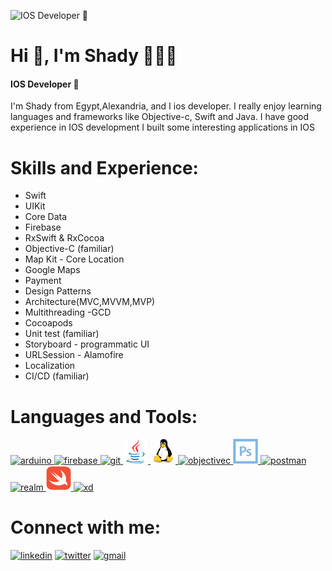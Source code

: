 ![IOS Developer ](https://developer.apple.com/news/images/og/apple-developer-og.png)

  # Hi 👋, I'm Shady 🧑🏻‍💻
  #### IOS Developer 


I'm Shady from Egypt,Alexandria, and I ios developer. I really enjoy learning languages and frameworks like Objective-c, Swift and Java. I have good experience in IOS development I built some interesting applications in IOS

# Skills and Experience: 

- Swift
- UIKit
- Core Data
- Firebase
- RxSwift & RxCocoa
- Objective-C (familiar)
- Map Kit - Core Location
- Google Maps
- Payment
- Design Patterns
- Architecture(MVC,MVVM,MVP)
- Multithreading -GCD
- Cocoapods
- Unit test (familiar) 
- Storyboard - programmatic UI
- URLSession - Alamofire
- Localization
- CI/CD (familiar)


# Languages and Tools:

<p align="left"> <a href="https://www.arduino.cc/" target="_blank" rel="noreferrer"> <img src="https://cdn.worldvectorlogo.com/logos/arduino-1.svg" alt="arduino" width="40" height="40"/> </a> <a href="https://firebase.google.com/" target="_blank" rel="noreferrer"> <img src="https://www.vectorlogo.zone/logos/firebase/firebase-icon.svg" alt="firebase" width="40" height="40"/> </a> <a href="https://git-scm.com/" target="_blank" rel="noreferrer"> <img src="https://www.vectorlogo.zone/logos/git-scm/git-scm-icon.svg" alt="git" width="40" height="40"/> </a> <a href="https://www.java.com" target="_blank" rel="noreferrer"> <img src="https://raw.githubusercontent.com/devicons/devicon/master/icons/java/java-original.svg" alt="java" width="40" height="40"/> </a> <a href="https://www.linux.org/" target="_blank" rel="noreferrer"> <img src="https://raw.githubusercontent.com/devicons/devicon/master/icons/linux/linux-original.svg" alt="linux" width="40" height="40"/> </a> <a href="https://developer.apple.com/library/archive/documentation/Cocoa/Conceptual/ProgrammingWithObjectiveC/Introduction/Introduction.html" target="_blank" rel="noreferrer"> <img src="https://www.vectorlogo.zone/logos/apple_objectivec/apple_objectivec-icon.svg" alt="objectivec" width="40" height="40"/> </a> <a href="https://www.photoshop.com/en" target="_blank" rel="noreferrer"> <img src="https://raw.githubusercontent.com/devicons/devicon/master/icons/photoshop/photoshop-line.svg" alt="photoshop" width="40" height="40"/> </a> <a href="https://postman.com" target="_blank" rel="noreferrer"> <img src="https://www.vectorlogo.zone/logos/getpostman/getpostman-icon.svg" alt="postman" width="40" height="40"/> </a> <a href="https://realm.io/" target="_blank" rel="noreferrer"> <img src="https://raw.githubusercontent.com/bestofjs/bestofjs-webui/8665e8c267a0215f3159df28b33c365198101df5/public/logos/realm.svg" alt="realm" width="40" height="40"/> </a> <a href="https://developer.apple.com/swift/" target="_blank" rel="noreferrer"> <img src="https://raw.githubusercontent.com/devicons/devicon/master/icons/swift/swift-original.svg" alt="swift" width="40" height="40"/> </a> <a href="https://www.adobe.com/products/xd.html" target="_blank" rel="noreferrer"> <img src="https://cdn.worldvectorlogo.com/logos/adobe-xd.svg" alt="xd" width="40" height="40"/> </a> </p>

# Connect with me:

  [<img src='https://www.mhe-sme.org/wp-content/uploads/2017/12/linkedin-icon.png' alt='linkedin' height='40'>](https://www.linkedin.com/in/shady-elattar/)  [<img src='https://cdn4.iconfinder.com/data/icons/social-media-icons-the-circle-set/48/twitter_circle-512.png' alt='twitter' height='40'>](https://twitter.com/ShadiElattar) <a href="mailto:shadyelattar94@gmail.com"><img src="https://cdn.iconscout.com/icon/free/png-512/gmail-1693584-1442625.png" alt='gmail' height='40' /></a>
  
  
  
  
  



